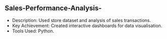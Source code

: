 ## Sales-Performance-Analysis-

- Description: Used store dataset and analysis of sales transactions.
- Key Achievement: Created interactive dashboards for data visualisation.
- Tools Used: Python.                                                                                                                                            

